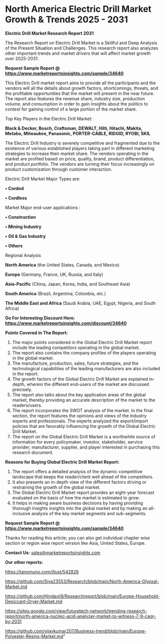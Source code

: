 # North America Electric Drill Market Growth & Trends 2025 - 2031

<strong>Electric Drill Market Research Report 2031</strong>

The Research Report on Electric Drill Market is a Skillful and Deep Analysis of the Present Situation and Challenges. This research report also analyzes other important trends and market drivers that will affect market growth over 2025-2031.

<strong>Request Sample Report @ <a href=https://www.marketreportsinsights.com/sample/34640>https://www.marketreportsinsights.com/sample/34640</a></strong>

This Electric Drill market report aims to provide all the participants and the vendors will all the details about growth factors, shortcomings, threats, and the profitable opportunities that the market will present in the near future. The report also features the revenue share, industry size, production volume, and consumption in order to gain insights about the politics to contest for gaining control of a large portion of the market share.

Top Key Players in the Electric Drill Market:

<strong>Black & Decker, Bosch, Craftsman, DEWALT, Hilti, Hitachi, Makita, Metabo, Milwaukee, Panasonic, PORTER-CABLE, RIDGID, RYOBI, SKIL</strong>

The Electric Drill Industry is severely competitive and fragmented due to the existence of various established players taking part in different marketing strategies to increase their market share. The vendors operating in the market are profiled based on price, quality, brand, product differentiation, and product portfolio. The vendors are turning their focus increasingly on product customization through customer interaction.

Electric Drill Market Major Types are:

<strong>•  Corded

•  Cordless</strong>

Market Major end-user applications :

<strong>•  Construction

•  Mining Industry

•  Oil & Gas Industry

•  Others</strong>

Regional Analysis

</u><strong><b>North America</b></strong> (the United States, Canada, and Mexico)

<strong><b>Europe </b></strong>(Germany, France, UK, Russia, and Italy)

<strong><b>Asia-Pacific</b></strong> (China, Japan, Korea, India, and Southeast Asia)

<strong><b>South America</b></strong> (Brazil, Argentina, Colombia, etc.)

<strong><b>The Middle East and Africa</b></strong> (Saudi Arabia, UAE, Egypt, Nigeria, and South Africa)

<strong>Go For Interesting Discount Here: <a href=https://www.marketreportsinsights.com/discount/34640>https://www.marketreportsinsights.com/discount/34640</a></strong>

<strong>Points Covered in The Report:</strong>
<ol>
  <li>The major points considered in the Global Electric Drill Market report include the leading competitors operating in the global market.</li>
  <li>The report also contains the company profiles of the players operating in the global market.</li>
  <li>The manufacture, production, sales, future strategies, and the technological capabilities of the leading manufacturers are also included in the report.</li>
  <li>The growth factors of the Global Electric Drill Market are explained in-depth, wherein the different end-users of the market are discussed precisely.</li>
  <li>The report also talks about the key application areas of the global market, thereby providing an accurate description of the market to the readers/users.</li>
  <li>The report incorporates the SWOT analysis of the market. In the final section, the report features the opinions and views of the industry experts and professionals. The experts analyzed the export/import policies that are favorably influencing the growth of the Global Electric Drill Market.</li>
  <li>The report on the Global Electric Drill Market is a worthwhile source of information for every policymaker, investor, stakeholder, service provider, manufacturer, supplier, and player interested in purchasing this research document.</li>
</ol>
<strong>Reasons for Buying Global Electric Drill Market Report:</strong>

<ol>
  <li>The report offers a detailed analysis of the dynamic competitive landscape that keeps the reader/client well ahead of the competitors.</li>
  <li>It also presents an in-depth view of the different factors driving or restraining the growth of the global market.</li>
  <li>The Global Electric Drill Market report provides an eight-year forecast evaluated on the basis of how the market is estimated to grow.</li>
  <li>It helps in making aware business decisions by having providing thorough insights insights into the global market and by making an all-inclusive analysis of the key market segments and sub-segments.</li>
</ol>
<strong>Request Sample Report @ <a href=https://www.marketreportsinsights.com/sample/34640>https://www.marketreportsinsights.com/sample/34640</a></strong>


Thanks for reading this article; you can also get individual chapter wise section or region wise report version like Asia, United States, Europe.

<strong>Contact Us:</strong>
sales@marketreportsinsights.com

<strong>Our other reports:</strong>

<a href=https://tanomuno.com/illust/542826>https://tanomuno.com/illust/542826</a>

<a href=https://github.com/Siya23553/Research/blob/main/North-America-Glyoxal-Market.md>https://github.com/Siya23553/Research/blob/main/North-America-Glyoxal-Market.md</a>

<a href=https://github.com/Hindavii9/Researchreport/blob/main/Europe-Household-Desiccant-Dryer-Market.md>https://github.com/Hindavii9/Researchreport/blob/main/Europe-Household-Desiccant-Dryer-Market.md</a>

<a href=https://sites.google.com/view/futuretech-network/trending-research-report/north-america-nucleic-acid-analyzer-market-to-witness-7-9-cagr-by-2031>https://sites.google.com/view/futuretech-network/trending-research-report/north-america-nucleic-acid-analyzer-market-to-witness-7-9-cagr-by-2031</a>

<a href=https://github.com/vijaykumar207/Business-trend/blob/main/Europe-Polyester-Resins-Market.md>https://github.com/vijaykumar207/Business-trend/blob/main/Europe-Polyester-Resins-Market.md</a>"
